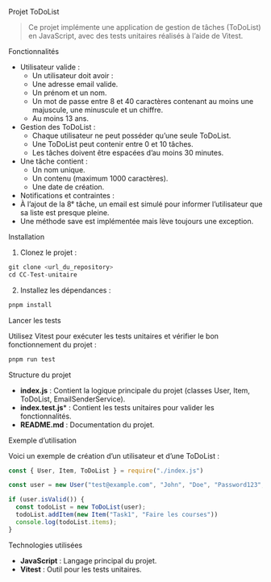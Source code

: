 Projet ToDoList

> Ce projet implémente une application de gestion de tâches (ToDoList) en JavaScript, avec des tests unitaires réalisés à l’aide de Vitest.

Fonctionnalités

-	Utilisateur valide :
	-	Un utilisateur doit avoir :
	-	Une adresse email valide.
	-	Un prénom et un nom.
	-	Un mot de passe entre 8 et 40 caractères contenant au moins une majuscule, une minuscule et un chiffre.
	-	Au moins 13 ans.
-	Gestion des ToDoList :
	-	Chaque utilisateur ne peut posséder qu’une seule ToDoList.
	-	Une ToDoList peut contenir entre 0 et 10 tâches.
	-	Les tâches doivent être espacées d’au moins 30 minutes.
-	Une tâche contient :
	-	Un nom unique.
	-	Un contenu (maximum 1000 caractères).
 	-	Une date de création.
-	Notifications et contraintes :
  -	À l’ajout de la 8ᵉ tâche, un email est simulé pour informer l’utilisateur que sa liste est presque pleine.
  -	Une méthode save est implémentée mais lève toujours une exception.

Installation

1.  Clonez le projet :

``` js
git clone <url_du_repository>
cd CC-Test-unitaire
```

2.  Installez les dépendances :

``` js
pnpm install
```

Lancer les tests

Utilisez Vitest pour exécuter les tests unitaires et vérifier le bon fonctionnement du projet :

``` sh
pnpm run test
```

Structure du projet

- **index.js** : Contient la logique principale du projet (classes User, Item, ToDoList, EmailSenderService).
- **index.test.js*** : Contient les tests unitaires pour valider les fonctionnalités.
- **README.md** : Documentation du projet.

Exemple d’utilisation

Voici un exemple de création d’un utilisateur et d’une ToDoList :

```js
const { User, Item, ToDoList } = require("./index.js")

const user = new User("test@example.com", "John", "Doe", "Password123", 20)

if (user.isValid()) {
  const todoList = new ToDoList(user);
  todoList.addItem(new Item("Task1", "Faire les courses"))
  console.log(todoList.items);
}
````

Technologies utilisées

- **JavaScript** : Langage principal du projet.
- **Vitest** : Outil pour les tests unitaires.

